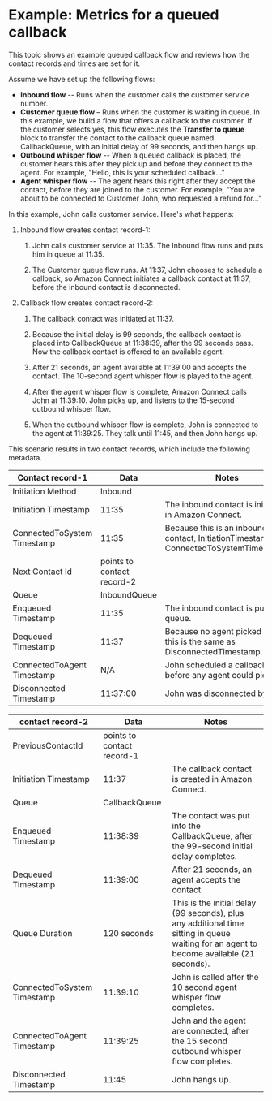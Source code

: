 # Example: Metrics for a queued callback<a name="queued-callback-example"></a>

This topic shows an example queued callback flow and reviews how the contact records and times are set for it\. 

Assume we have set up the following flows:
+ **Inbound flow** \-\- Runs when the customer calls the customer service number\.
+ **Customer queue flow** – Runs when the customer is waiting in queue\. In this example, we build a flow that offers a callback to the customer\. If the customer selects yes, this flow executes the **Transfer to queue** block to transfer the contact to the callback queue named CallbackQueue, with an initial delay of 99 seconds, and then hangs up\.
+ **Outbound whisper flow** \-\- When a queued callback is placed, the customer hears this after they pick up and before they connect to the agent\. For example, "Hello, this is your scheduled callback\.\.\."
+ **Agent whisper flow** \-\- The agent hears this right after they accept the contact, before they are joined to the customer\. For example, "You are about to be connected to Customer John, who requested a refund for\.\.\."

In this example, John calls customer service\. Here's what happens:

1. Inbound flow creates contact record\-1:

   1. John calls customer service at 11:35\. The Inbound flow runs and puts him in queue at 11:35\. 

   1. The Customer queue flow runs\. At 11:37, John chooses to schedule a callback, so Amazon Connect initiates a callback contact at 11:37, before the inbound contact is disconnected\. 

1. Callback flow creates contact record\-2:

   1. The callback contact was initiated at 11:37\.

   1. Because the initial delay is 99 seconds, the callback contact is placed into CallbackQueue at 11:38:39, after the 99 seconds pass\. Now the callback contact is offered to an available agent\. 

   1. After 21 seconds, an agent available at 11:39:00 and accepts the contact\. The 10\-second agent whisper flow is played to the agent\. 

   1. After the agent whisper flow is complete, Amazon Connect calls John at 11:39:10\. John picks up, and listens to the 15\-second outbound whisper flow\. 

   1. When the outbound whisper flow is complete, John is connected to the agent at 11:39:25\. They talk until 11:45, and then John hangs up\. 

This scenario results in two contact records, which include the following metadata\.


| Contact record\-1 | Data | Notes | 
| --- | --- | --- | 
|  Initiation Method  | Inbound  |   | 
|  Initiation Timestamp  | 11:35  | The inbound contact is initiated in Amazon Connect\.  | 
|  ConnectedToSystem Timestamp  | 11:35  | Because this is an inbound contact, InitiationTimestamp = ConnectedToSystemTimestamp\.  | 
|  Next Contact Id   | points to contact record\-2  |   | 
|  Queue  | InboundQueue  |   | 
|  Enqueued Timestamp  | 11:35  | The inbound contact is put in queue\.  | 
|  Dequeued Timestamp  | 11:37  | Because no agent picked up, this is the same as DisconnectedTimestamp\.  | 
|  ConnectedToAgent Timestamp  | N/A  | John scheduled a callback before any agent could pick up\.  | 
|  Disconnected Timestamp  | 11:37:00  | John was disconnected by flow\.  | 


| contact record\-2 | Data | Notes | 
| --- | --- | --- | 
|  PreviousContactId  | points to contact record\-1  |   | 
|  Initiation Timestamp  | 11:37  | The callback contact is created in Amazon Connect\.  | 
|  Queue  | CallbackQueue  |   | 
|  Enqueued Timestamp  | 11:38:39  | The contact was put into the CallbackQueue, after the 99\-second initial delay completes\.  | 
|  Dequeued Timestamp  | 11:39:00  | After 21 seconds, an agent accepts the contact\.  | 
|  Queue Duration  | 120 seconds  | This is the initial delay \(99 seconds\), plus any additional time sitting in queue waiting for an agent to become available \(21 seconds\)\.  | 
|  ConnectedToSystem Timestamp  | 11:39:10  | John is called after the 10 second agent whisper flow completes\.  | 
|  ConnectedToAgent Timestamp  | 11:39:25  | John and the agent are connected, after the 15 second outbound whisper flow completes\.  | 
|  Disconnected Timestamp  | 11:45  | John hangs up\.  | 